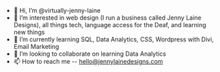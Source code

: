 - 👋 Hi, I’m @virtually-jenny-laine
- 👀 I’m interested in web design (I run a business called Jenny Laine Designs), all things tech, language access for the Deaf, and learning new things
- 🌱 I’m currently learning SQL, Data Analytics, CSS, Wordpress with Divi, Email Marketing
- 💞️ I’m looking to collaborate on learning Data Analytics
- 📫 How to reach me -- hello@jennylainedesigns.com

<!---
virtually-jenny-laine/virtually-jenny-laine is a ✨ special ✨ repository because its `README.md` (this file) appears on your GitHub profile.
You can click the Preview link to take a look at your changes.
--->
